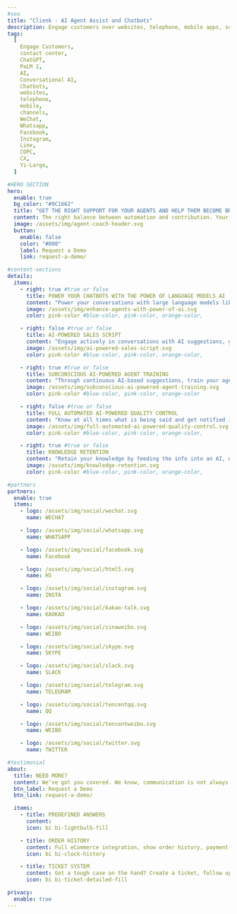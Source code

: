 ```yaml
---
#seo
title: "Clienk - AI Agent Assist and Chatbots"
description: Engage customers over websites, telephone, mobile apps, social media channels like WeChat, Whatsapp, Facebook, Instagram and many other popular messaging apps.
tags:
  [
    Engage Customers,
    contact center,
    ChatGPT,
    PaLM 2,
    AI,
    Conversational AI,
    Chatbots,
    websites,
    telephone,
    mobile,
    channels,
    WeChat,
    Whatsapp,
    Facebook,
    Instagram,
    Line,
    COPC,
    CX,
    Yi-Large,
  ]

#HERO SECTION
hero:
  enable: true
  bg_color: "#9C1662"
  title: "GET THE RIGHT SUPPORT FOR YOUR AGENTS AND HELP THEM BECOME BRILLIANT"
  content: The right balance between automation and contribution. Your agents can team up with AI Virtual Assistants that will support them along their days of customer care heroes.
  image: /assets/img/agent-coach-header.svg
  button:
    enable: false
    color: "#000"
    label: Request a Demo
    link: request-a-demo/

#content-sections
details:
  items:
    - right: true #true or false
      title: POWER YOUR CHATBOTS WITH THE POWER OF LANGUAGE MODELS AI
      content: "Power your conversations with large language models like ChatGPT, Yi-Large based AI-powered Virtual Customer Care & Sales Assistants. It is easy, we do it all the time!"
      image: /assets/img/enhance-agents-with-power-of-ai.svg
      color: pink-color #blue-color, pink-color, orange-color,

    - right: false #true or false
      title: AI-POWERED SALES SCRIPT
      content: "Engage actively in conversations with AI suggestions, guiding your agents to bring the customer down the sales funnel."
      image: /assets/img/ai-powered-sales-script.svg
      color: pink-color #blue-color, pink-color, orange-color,

    - right: true #true or false
      title: SUBCONSCIOUS AI-POWERED AGENT TRAINING
      content: "Through continuous AI-based suggestions, train your agents to become experts in days. Zero training investment, maximum outcome!"
      image: /assets/img/subconscious-ai-powered-agent-training.svg
      color: pink-color #blue-color, pink-color, orange-color

    - right: false #true or false
      title: FULL AUTOMATED AI-POWERED QUALITY CONTROL
      content: "Know at all times what is being said and get notified if things don’t go as you wish. Your Brands Tone and Voice is at stake. Don’t let that become a risk."
      image: /assets/img/full-automated-ai-powered-quality-control.svg
      color: pink-color #blue-color, pink-color, orange-color,

    - right: true #true or false
      title: KNOWLEDGE RETENTION
      content: "Retain your knowledge by feeding the info into an AI, with feedback to all your agents on the stage."
      image: /assets/img/knowledge-retention.svg
      color: pink-color #blue-color, pink-color, orange-color,

#partners
partners:
  enable: true
  items:
    - logo: /assets/img/social/wechat.svg
      name: WECHAT

    - logo: /assets/img/social/whatsapp.svg
      name: WHATSAPP

    - logo: /assets/img/social/facebook.svg
      name: Facebook

    - logo: /assets/img/social/html5.svg
      name: H5

    - logo: /assets/img/social/instagram.svg
      name: INSTA

    - logo: /assets/img/social/kakao-talk.svg
      name: KAOKAO

    - logo: /assets/img/social/sinaweibo.svg
      name: WEIBO

    - logo: /assets/img/social/skype.svg
      name: SKYPE

    - logo: /assets/img/social/slack.svg
      name: SLACK

    - logo: /assets/img/social/telegram.svg
      name: TELEGRAM

    - logo: /assets/img/social/tencentqq.svg
      name: QQ

    - logo: /assets/img/social/tencentweibo.svg
      name: WEIBO

    - logo: /assets/img/social/twitter.svg
      name: TWITTER

#testimonial
about:
  title: NEED MORE?
  content: We’ve got you covered. We know, communication is not always on live chat. Clienk also lets you attend to your social media comments and ask for some feedback to your customers without having to use any other tool
  btn_label: Request a Demo
  btn_link: request-a-demo/

  items:
    - title: PREDEFINED ANSWERS
      content:
      icon: bi bi-lightbulb-fill

    - title: ORDER HISTORY
      content: Full eCommerce integration, show order history, payment status, whatever is needed. All on the same screen.
      icon: bi bi-clock-history

    - title: TICKET SYSTEM
      content: Got a tough case on the hand? Create a ticket, follow up or delegate the conversation to another department.
      icon: bi bi-ticket-detailed-fill

privacy:
  enable: true
---
```

